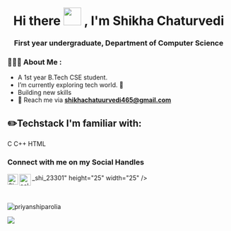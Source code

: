<h1 align="center">Hi there <img height="40" src="https://github.com/TheDudeThatCode/TheDudeThatCode/blob/master/Assets/Hi.gif"> , I'm Shikha Chaturvedi</h1>
<h3 align="center">First year undergraduate, Department of Computer Science</h3>



<h3 align="left">👩🏻‍💻 About Me :</h3>

- A 1st year B.Tech CSE student.
- I’m currently exploring tech world. 👀 
- Building new skills
- 📧 Reach me via **shikhachatuurvedi465@gmail.com**
 

## ✏️Techstack I'm familiar with: 

C 
C++
HTML 




### Connect with me on my Social Handles

<a href="http://www.linkedin.com/in/shikha-chaturvedi-990817212">
    <img align="left" alt="Shikha Chaturvedi | Linkedin" width="24px" src="https://github.com/TheDudeThatCode/TheDudeThatCode/blob/master/Assets/Linkedin.svg" />
  </a>
   <a href="https://twitter.com/ShikhaC11407577">
    <img align="left" alt="selfcares321 | Twitter" width="26px" src="https://github.com/TheDudeThatCode/TheDudeThatCode/blob/master/Assets/Twitter.svg" />
</a> 
  _shi_23301" height="25" width="25" /></a> 

<br>
<br>
<br>


<p align="left">
  <img
    src="https://komarev.com/ghpvc/?username=priyanshiparolia"
    alt="priyanshiparolia"
  />
</p>

<a href=https://github.com/girlscript/winter-of-contributing>
   <img src=https://img.shields.io/badge/GirlscriptWinterOfContributing-Contributor-mazenta>
</a>



<!---
SHIKHACH22/SHIKHACH22 is a ✨ special ✨ repository because its `README.md` (this file) appears on your GitHub profile.
You can click the Preview link to take a look at your changes.
--->
